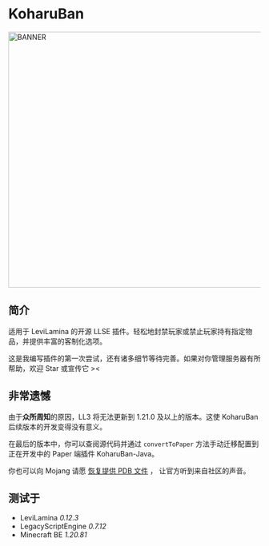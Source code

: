# KoharuBan

<img src="./logo.png" alt="BANNER" width="512" />

## 简介

适用于 LeviLamina 的开源 LLSE 插件。轻松地封禁玩家或禁止玩家持有指定物品，并提供丰富的客制化选项。

这是我编写插件的第一次尝试，还有诸多细节等待完善。如果对你管理服务器有所帮助，欢迎 Star 或宣传它 ><

## 非常遗憾

由于**众所周知**的原因，LL3 将无法更新到 1.21.0 及以上的版本。这使 KoharuBan 后续版本的开发变得没有意义。

在最后的版本中，你可以查阅源代码并通过 `convertToPaper` 方法手动迁移配置到正在开发中的 Paper 端插件 KoharuBan-Java。

你也可以向 Mojang 请愿  [恢复提供 PDB 文件](https://feedback.minecraft.net/hc/en-us/community/posts/27425253557389-Request-to-Continue-Providing-PDB-Files-in-Future-BDS-Versions) ， 让官方听到来自社区的声音。

## 测试于

- LeviLamina *0.12.3*
- LegacyScriptEngine *0.7.12*
- Minecraft BE *1.20.81*
